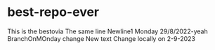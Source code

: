 # best-repo-ever
This is the bestovia
The same line
Newline1
Monday 29/8/2022-yeah
BranchOnMOnday change
New text
Change locally on 2-9-2023
